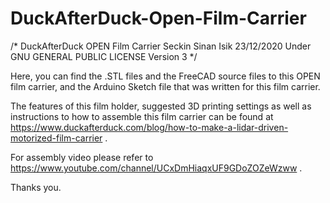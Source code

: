 # DuckAfterDuck-Open-Film-Carrier

/* DuckAfterDuck OPEN Film Carrier
   Seckin Sinan Isik
   23/12/2020
   Under GNU GENERAL PUBLIC LICENSE Version 3
*/

Here, you can find the .STL files and the FreeCAD source files to this OPEN film carrier, and the Arduino Sketch file that was written for this film carrier.

The features of this film holder, suggested 3D printing settings as well as instructions to how to assemble this film carrier can be found at https://www.duckafterduck.com/blog/how-to-make-a-lidar-driven-motorized-film-carrier .

For assembly video please refer to https://www.youtube.com/channel/UCxDmHiaqxUF9GDoZOZeWzww .

Thanks you.

